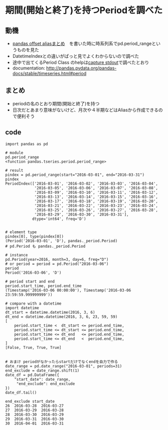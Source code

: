 # 期間(開始と終了)を持つPeriodを調べた
## 動機
- [pandas offset aliasまとめ](http://qiita.com/ksomemo/items/cc6f91c70265b0d776ad)　を書いた時に時系列系でpd.period_rangeというものを見た
- DatetimeIndexとの違いがぱっと見でよくわからないので調べた
- 途中で出てくるPeriod Class のhelpは[capture stdout](http://qiita.com/ksomemo/items/3d148f05b3a640d07412)で調べたとおり
- documentation: http://pandas.pydata.org/pandas-docs/stable/timeseries.html#period

## まとめ
- periodの名のとおり期間(開始と終了)を持つ
- 日次だとあまり意味がないけど、月次や４半期などはAliasから作成できるので便利そう

## code
```python3
import pandas as pd

# module
pd.period_range
<function pandas.tseries.period.period_range>

# result
pindex = pd.period_range(start="2016-03-01", end="2016-03-31")
pindex
PeriodIndex(['2016-03-01', '2016-03-02', '2016-03-03', '2016-03-04',
             '2016-03-05', '2016-03-06', '2016-03-07', '2016-03-08',
             '2016-03-09', '2016-03-10', '2016-03-11', '2016-03-12',
             '2016-03-13', '2016-03-14', '2016-03-15', '2016-03-16',
             '2016-03-17', '2016-03-18', '2016-03-19', '2016-03-20',
             '2016-03-21', '2016-03-22', '2016-03-23', '2016-03-24',
             '2016-03-25', '2016-03-26', '2016-03-27', '2016-03-28',
             '2016-03-29', '2016-03-30', '2016-03-31'],
            dtype='int64', freq='D')


# element type
pindex[0], type(pindex[0])
(Period('2016-03-01', 'D'), pandas._period.Period)
# pd.Period も pandas._period.Period

# instance
pd.Period(year=2016, month=3, day=6, freq="D")
# or period = period = pd.Period("2016-03-06")
period
Period('2016-03-06', 'D')

# period start and end
period.start_time, period.end_time
(Timestamp('2016-03-06 00:00:00'), Timestamp('2016-03-06 23:59:59.999999999'))

# compare with a datetime
import datetime
dt_start = datetime.datetime(2016, 3, 6)
dt_end = datetime.datetime(2016, 3, 6, 23, 59, 59)
[
    period.start_time <  dt_start <= period.end_time,
    period.start_time <= dt_start <= period.end_time,
    period.start_time <= dt_end   <= period.end_time,
    period.start_time <= dt_end   <  period.end_time,
]
[False, True, True, True]


# おまけ periodがなかったらstartだけでなくendを自力で作る
date_range = pd.date_range("2016-03-01", periods=31)
end_exclude = date_range.shift(1)
date_df = pd.DataFrame({
    "start_date": date_range,
     "end_exclude": end_exclude
})
date_df.tail()

end_exclude	start_date
26	2016-03-28	2016-03-27
27	2016-03-29	2016-03-28
28	2016-03-30	2016-03-29
29	2016-03-31	2016-03-30
30	2016-04-01	2016-03-31
```
